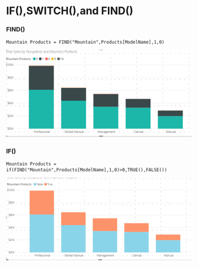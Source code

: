 # IF\(\),SWITCH\(\),and FIND\(\)

### FIND\(\)

```text
Mountain Products = FIND("Mountain",Products[ModelName],1,0)
```

![](.gitbook/assets/image.png)

### IF\(\)

```text
Mountain Products = if(FIND("Mountain",Products[ModelName],1,0)>0,TRUE(),FALSE())
```

![](.gitbook/assets/image%20%287%29.png)



